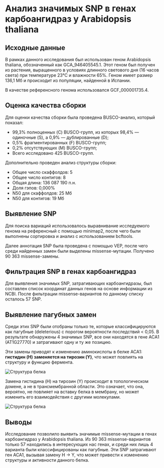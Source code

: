 # Анализ значимых SNP в генах карбоангидраз у Arabidopsis thaliana

## Исходные данные

В рамках данного исследования был использован геном Arabidopsis thaliana, обозначенный как GCA_946405545.1. Этот геном был получен из растения, выращенного в условиях длинного светового дня (16 часов света) при температуре 23°C и влажности 65%. Геном имеет размер 136,1 Мб и происходит из популяции, найденной в Испании.

В качестве референсного генома использовался GCF_000001735.4.

## Оценка качества сборки

Для оценки качества сборки была проведена BUSCO-анализ, который показал:
- 99,3% полноценных (C) BUSCO-групп, из которых 98,4% — одиночные (S), а 0,9% — дублированные (D);
- 0,5% фрагментированных (F) BUSCO-групп;
- 0,2% отсутствующих (M) BUSCO-групп;
- Всего исследовано 425 BUSCO-групп.

Дополнительно проведен анализ структуры сборки:
- Общее число скаффолдов: 5
- Общее число контигов: 8
- Общая длина: 136 087 190 п.н.
- Доля гэпов: 0,000%
- N50 для скаффолдов: 25 Мб
- N50 для контигов: 19 Мб

## Выявление SNP

Для поиска вариаций использовалось выравнивание исследуемого генома на референсный с помощью minimap2, после чего были выполнены сортировка и анализ с использованием bcftools. 

Далее аннотация SNP была проведена с помощью VEP, после чего среди найденных замен были выделены missense-мутации. Получено 90 363 missense-замены.

## Фильтрация SNP в генах карбоангидраз

Для выявления значимых SNP, затрагивающих карбоангидразы, был составлен список координат данных генов на основе информации из NCBI. После фильтрации missense-вариантов по данному списку осталось 57 SNP.
 
## Выявление пагубных замен

Среди этих SNP были отобраны только те, которые классифицируются как пагубные (deleterious) с порогом вероятности последствий < 0,05. В результате обнаружены 4 значимых SNP, все они находятся в гене ACA1 (AT1G27770) и затрагивают одну и ту же позицию.

Эти замены приводят к изменению аминокислоты в белке ACA1: **гистидин (H) заменяется на тирозин (Y)**, что может повлиять на структуру и функцию фермента.

![Структура белка](https://psv4.userapi.com/s/v1/d/dI8PQJAwtBX0DNivlENnh0HMb98v5TRhS6PMoS2t0PoW5BMZ1EJNMGtTF-NEuIg82S2OY5a6wolE6X2bD7sFIdd8MMmZmAN23Pv3BEmfm3cWHK_RePxngA/AF-Q37145-F1-2.png)

Замена гистидина (H) на тирозин (Y) происходит в топологическом домене, а не в трансмембранной области. Это означает, что она, вероятно, не повлияет на вставку белка в мембрану, но может изменить его взаимодействия с другими молекулами.

![Структура белка](https://sun9-57.userapi.com/impg/8ZazzFmIViHDxrdCHrMbITi0ex9n4zgFP-BczQ/OM6pGj9dquU.jpg?size=2152x676&quality=95&sign=37a62c2e07bf7bfec2093736bd79c8fe&type=album)

## Выводы

Исследование позволило выявить значимые missense-мутaции в генах карбоангидраз у Arabidopsis thaliana. Из 90 363 missense-вариантов только 57 находились в интересующих нас генах, и среди них лишь 4 варианта были классифицированы как пагубные. Эти SNP затрагивают ген ACA1, вызывая замену H -> Y, что может привести к изменению структуры и активности данного белка.
